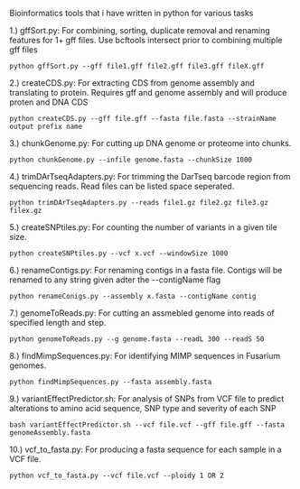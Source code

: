 Bioinformatics tools that i have written in python for various tasks  


1.) gffSort.py: For combining, sorting, duplicate removal and renaming features for 1+ gff files. Use bcftools intersect prior to combining multiple gff files 

	python gffSort.py --gff file1.gff file2.gff file3.gff fileX.gff


2.) createCDS.py: For extracting CDS from genome assembly and translating to protein. Requires gff and genome assembly and will produce proten and DNA CDS

	python createCDS.py --gff file.gff --fasta file.fasta --strainName output prefix name
    
3.) chunkGenome.py: For cutting up DNA genome or proteome into chunks. 

	python chunkGenome.py --infile genome.fasta --chunkSize 1000 

4.) trimDArTseqAdapters.py: For trimming the DarTseq barcode region from sequencing reads. Read files can be listed space seperated. 

	python trimDArTseqAdapters.py --reads file1.gz file2.gz file3.gz filex.gz 

5.) createSNPtiles.py: For counting the number of variants in a given tile size. 
	
	python createSNPtiles.py --vcf x.vcf --windowSize 1000

6.) renameContigs.py: For renaming contigs in a fasta file. Contigs will be renamed to any string given adter the --contigName flag

	python renameConigs.py --assembly x.fasta --contigName contig

7.) genomeToReads.py: For cutting an assmebled genome into reads of specified length and step. 

	python genomeToReads.py --g genome.fasta --readL 300 --readS 50

8.) findMimpSequences.py: For identifying MIMP sequences in Fusarium genomes. 

	python findMimpSequences.py --fasta assembly.fasta

9.) variantEffectPredictor.sh: For analysis of SNPs from VCF file to predict alterations to amino acid sequence, SNP type and severity of each SNP
	
	bash variantEffectPredictor.sh --vcf file.vcf --gff file.gff --fasta genomeAssembly.fasta 

10.) vcf_to_fasta.py: For producing a fasta sequence for each sample in a VCF file.
	
	python vcf_to_fasta.py --vcf file.vcf --ploidy 1 OR 2 

